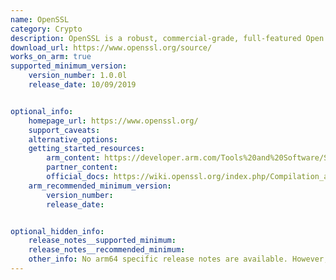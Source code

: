 ```yaml
---
name: OpenSSL
category: Crypto
description: OpenSSL is a robust, commercial-grade, full-featured Open Source Toolkit for the TLS (formerly SSL), DTLS and QUIC (currently client side only) protocols.
download_url: https://www.openssl.org/source/
works_on_arm: true
supported_minimum_version:
    version_number: 1.0.0l
    release_date: 10/09/2019


optional_info:
    homepage_url: https://www.openssl.org/
    support_caveats:
    alternative_options:
    getting_started_resources:
        arm_content: https://developer.arm.com/Tools%20and%20Software/Security%20Library%20Projects 
        partner_content:
        official_docs: https://wiki.openssl.org/index.php/Compilation_and_Installation
    arm_recommended_minimum_version:
        version_number: 
        release_date: 


optional_hidden_info:
    release_notes__supported_minimum: 
    release_notes__recommended_minimum:
    other_info: No arm64 specific release notes are available. However, on [official page](https://www.openssl.org/policies/general-supplemental/platforms.html) linux-aarch64 support is mentioned in seconadary platforms.Installation and testing was done through tar file.
---
```

